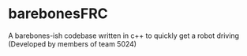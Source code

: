# barebonesFRC
A barebones-ish codebase written in c++ to quickly get a robot driving (Developed by members of team 5024)
